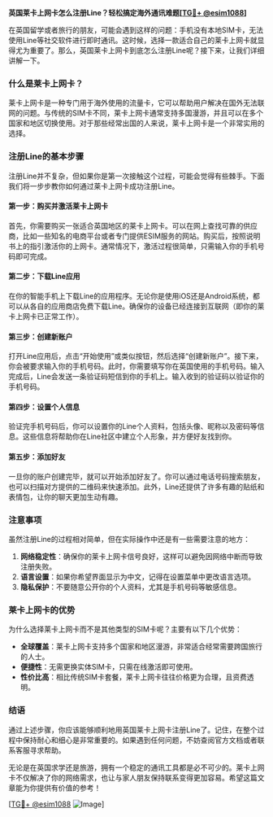 **英国莱卡上网卡怎么注册Line？轻松搞定海外通讯难题[[TG💪+ @esim1088](https://t.me/s/esim1088)]**

在英国留学或者旅行的朋友，可能会遇到这样的问题：手机没有本地SIM卡，无法使用Line等社交软件进行即时通讯。这时候，选择一款适合自己的莱卡上网卡就显得尤为重要了。那么，英国莱卡上网卡到底怎么注册Line呢？接下来，让我们详细讲解一下。

### 什么是莱卡上网卡？

莱卡上网卡是一种专门用于海外使用的流量卡，它可以帮助用户解决在国外无法联网的问题。与传统的SIM卡不同，莱卡上网卡通常支持多国漫游，并且可以在多个国家和地区切换使用。对于那些经常出国的人来说，莱卡上网卡是一个非常实用的选择。

### 注册Line的基本步骤

注册Line并不复杂，但如果你是第一次接触这个过程，可能会觉得有些棘手。下面我们将一步步教你如何通过莱卡上网卡成功注册Line。

#### 第一步：购买并激活莱卡上网卡

首先，你需要购买一张适合英国地区的莱卡上网卡。可以在网上查找可靠的供应商，比如一些知名的电商平台或者专门提供ESIM服务的网站。购买后，按照说明书上的指引激活你的上网卡。通常情况下，激活过程很简单，只需输入你的手机号码即可完成。

#### 第二步：下载Line应用

在你的智能手机上下载Line的应用程序。无论你是使用iOS还是Android系统，都可以从各自的应用商店免费下载Line。确保你的设备已经连接到互联网（即你的莱卡上网卡已正常工作）。

#### 第三步：创建新账户

打开Line应用后，点击“开始使用”或类似按钮，然后选择“创建新账户”。接下来，你会被要求输入你的手机号码。此时，你需要填写你在英国使用的手机号码。输入完成后，Line会发送一条验证码短信到你的手机上。输入收到的验证码以验证你的手机号码。

#### 第四步：设置个人信息

验证完手机号码后，你可以设置你的Line个人资料，包括头像、昵称以及密码等信息。这些信息将帮助你在Line社区中建立个人形象，并方便好友找到你。

#### 第五步：添加好友

一旦你的账户创建完毕，就可以开始添加好友了。你可以通过电话号码搜索朋友，也可以扫描对方提供的二维码来快速添加。此外，Line还提供了许多有趣的贴纸和表情包，让你的聊天更加生动有趣。

### 注意事项

虽然注册Line的过程相对简单，但在实际操作中还是有一些需要注意的地方：

1. **网络稳定性**：确保你的莱卡上网卡信号良好，这样可以避免因网络中断而导致注册失败。
2. **语言设置**：如果你希望界面显示为中文，记得在设置菜单中更改语言选项。
3. **隐私保护**：不要随意公开你的个人资料，尤其是手机号码等敏感信息。

### 莱卡上网卡的优势

为什么选择莱卡上网卡而不是其他类型的SIM卡呢？主要有以下几个优势：

- **全球覆盖**：莱卡上网卡支持多个国家和地区漫游，非常适合经常需要跨国旅行的人士。
- **便捷性**：无需更换实体SIM卡，只需在线激活即可使用。
- **性价比高**：相比传统SIM卡套餐，莱卡上网卡往往价格更为合理，且资费透明。

### 结语

通过上述步骤，你应该能够顺利地用英国莱卡上网卡注册Line了。记住，在整个过程中保持耐心和细心是非常重要的。如果遇到任何问题，不妨查阅官方文档或者联系客服寻求帮助。

无论是在英国求学还是旅游，拥有一个稳定的通讯工具都是必不可少的。莱卡上网卡不仅解决了你的网络需求，也让与家人朋友保持联系变得更加容易。希望这篇文章能为你提供有价值的参考！

[[TG💪+ @esim1088](https://t.me/s/esim1088) ![Image](https://i.postimg.cc/4NQfJmqS/Snipaste-2025-05-13-00-14-12.png)]